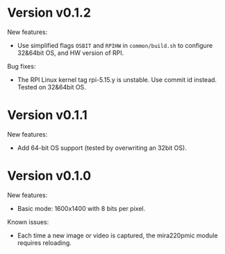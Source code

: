 # Version v0.1.2

New features:
- Use simplified flags `OSBIT` and `RPIHW` in `common/build.sh` to configure 32&64bit OS, and HW version of RPI.

Bug fixes:
- The RPI Linux kernel tag rpi-5.15.y is unstable. Use commit id instead. Tested on 32&64bit OS.

# Version v0.1.1

New features:
- Add 64-bit OS support (tested by overwriting an 32bit OS).

# Version v0.1.0

New features:
- Basic mode: 1600x1400 with 8 bits per pixel.

Known issues:
- Each time a new image or video is captured, the mira220pmic module requires reloading.

